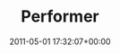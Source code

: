 ---
title:		"Performer"
type:		"photos"
mediatype:		"upload"
location:		"Louth, Ireland"
date:		"2011-05-01 17:32:07+00:00"
album:		"music"
filename:		"vantastival-singer.md"
series:		"vantastival"
cl_public_id:		"music/vantastival-singer"
cl_version:		1497004909
format:		"tiff"
bytes:		2094628
width:		810
height:		1440
colours:
- "#00466B"
- "#4C9263"
- "#01271C"
- "#874A4A"
- "#64B786"
- "#54CD9D"
- "#4E784C"
- "#162816"
- "#02230F"
- "#75503F"
- "#048055"
- "#39211B"
- "#011C28"
- "#15C58E"
- "#738D71"
- "#76664B"
- "#372F1C"
- "#0B1814"
- "#797E65"
- "#2D341C"
- "#3B936D"
- "#2A0B09"
- "#7B6E62"
- "#9BBE93"
- "#8BBD8B"
exposure_mode:		"Manual"
program:		"Manual"
aperture:		"5.6"
focal_length:		"200.0 mm"
iso:		"500"
shutter_speed:		"1/80"
metering:		"Multi-segment"
flash:		"Off, Did not fire"
white_balance:		"Custom"
colour_temp:		"4350"
has_crop:		"false"
orientation:		"Horizontal (normal)"
camera_model:		"NIKON D7000"
lens_info:		"18-200mm f/3.5-5.6"
artist:		"No artist info"
x_resolution:		"300"
y_resolution:		"300"
---